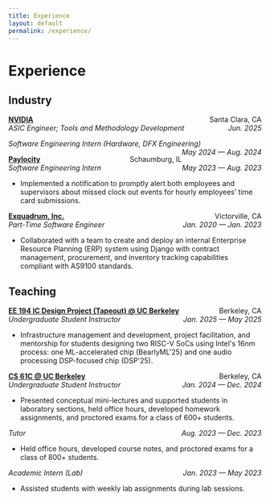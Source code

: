 ```yaml
---
title: Experience
layout: default
permalink: /experience/
---
```

# Experience
## Industry

<p style="text-align:left;">
  <strong><a href="https://www.nvidia.com/" target="_blank">NVIDIA</a></strong>
  <span style="float:right;">
    Santa Clara, CA
  </span><br>
  <i>
    ASIC Engineer; Tools and Methodology Development
    <span style="float:right;">
      Jun. 2025
    </span>
  </i>
  <ul>
    <!--<li></li>-->
  </ul>
  <i>
    Software Engineering Intern (Hardware, DFX Engineering)
    <span style="float:right;">
      May 2024 &#8212; Aug. 2024
    </span>
  </i>
  <ul>
    <!--<li></li>-->
  </ul>
</p>

<p style="text-align:left;">
  <strong><a href="https://www.paylocity.com/" target="_blank">Paylocity</a></strong>
  <span style="float:right;">
    Schaumburg, IL
  </span><br>
  <i>
    Software Engineering Intern
    <span style="float:right;">
      May 2023 &#8212; Aug. 2023
    </span>
  </i>
  <ul>
    <li>Implemented a notification to promptly alert both employees and supervisors about missed clock out events for hourly employees’ time card submissions.</li>
  </ul>
</p>

<p style="text-align:left;">
  <strong><a href="https://www.exquadrum.com/" target="_blank">Exquadrum, Inc.</a></strong>
  <span style="float:right;">
    Victorville, CA
  </span><br>
  <i>
    Part-Time Software Engineer
    <span style="float:right;">
      Jan. 2020 &#8212; Jan. 2023
    </span>
  </i>
  <ul>
    <li>Collaborated with a team to create and deploy an internal Enterprise Resource Planning (ERP) system using Django with contract management, procurement, and inventory tracking capabilities compliant with AS9100 standards.</li>
  </ul>
</p>

## Teaching

<p style="text-align:left;">
  <strong><a href="https://sites.google.com/berkeley.edu/tapeoutclasswiki/semesters/sp23tapeout" target="_blank">EE 194 IC Design Project (Tapeout) @ UC Berkeley</a></strong>
  <span style="float:right;">Berkeley, CA</span><br>
  <i>
    Undergraduate Student Instructor
    <span style="float:right;">Jan. 2025 &#8212; May 2025</span>
  </i>
  <ul>
    <li>Infrastructure management and development, project facilitation, and mentorship for students designing two RISC-V SoCs using Intel's 16nm process: one ML-accelerated chip (BearlyML'25) and one audio processing DSP-focused chip (DSP'25).</li>
  </ul>
</p>
<p style="text-align:left;">
  <strong><a href="https://www.cs61c.org/" target="_blank">CS 61C @ UC Berkeley</a></strong>
  <span style="float:right;">Berkeley, CA</span>
  <br><i>
    Undergraduate Student Instructor
    <span style="float:right;">Jan. 2024 &#8212; Dec. 2024</span>
  </i>
  <ul>
    <li>Presented conceptual mini-lectures and supported students in laboratory sections, held office hours, developed homework assignments, and proctored exams for a class of 600+ students.</li>
  </ul>
  <i>
    Tutor
    <span style="float:right;">Aug. 2023 &#8212; Dec. 2023</span>
  </i>
  <ul>
    <li>Held office hours, developed course notes, and proctored exams for a class of 800+ students.</li>
  </ul>
  <i>
    Academic Intern (Lab)
    <span style="float:right;">Jan. 2023 &#8212; May 2023</span>
  </i>
  <ul>
    <li>Assisted students with weekly lab assignments during lab sessions.</li>
  </ul>
</p>
